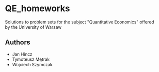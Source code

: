 # QE_homeworks
Solutions to problem sets for the subject "Quantitative Economics" offered by the University of Warsaw

## Authors
* Jan Hincz
* Tymoteusz Mętrak
* Wojciech Szymczak

